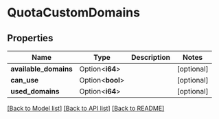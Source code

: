 # QuotaCustomDomains

## Properties

Name | Type | Description | Notes
------------ | ------------- | ------------- | -------------
**available_domains** | Option<**i64**> |  | [optional]
**can_use** | Option<**bool**> |  | [optional]
**used_domains** | Option<**i64**> |  | [optional]

[[Back to Model list]](../README.md#documentation-for-models) [[Back to API list]](../README.md#documentation-for-api-endpoints) [[Back to README]](../README.md)


